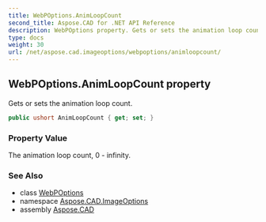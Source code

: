 ```yaml
---
title: WebPOptions.AnimLoopCount
second_title: Aspose.CAD for .NET API Reference
description: WebPOptions property. Gets or sets the animation loop count
type: docs
weight: 30
url: /net/aspose.cad.imageoptions/webpoptions/animloopcount/
---
```

## WebPOptions.AnimLoopCount property

Gets or sets the animation loop count.

```csharp
public ushort AnimLoopCount { get; set; }
```

### Property Value

The animation loop count, 0 - infinity.

### See Also

* class [WebPOptions](../)
* namespace [Aspose.CAD.ImageOptions](../../webpoptions/)
* assembly [Aspose.CAD](../../../)


